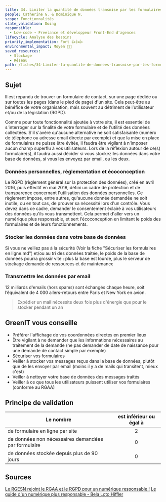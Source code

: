 ```yaml
---
title: 34. Limiter la quantité de données transmise par les formulaires en ligne
people: Catherine G. & Dominique N.
scope: Fonctionnalités
state_validation: Doing
responsible:
  - Low-code → Freelance et développeur Front-End d'agences
lifecycle: Analyse des besoins
priority_implementation: Fort 👍👍👍
environmental_impact: Moyen 🌱🌱
saved_resources: 
  - Stockage
  - Réseau
path: /fiches/34-Limiter-la-quantite-de-donnees-transmise-par-les-formulaires-en-ligne
---
```


## Sujet
Il est répandu de trouver un formulaire de contact, sur une page dédiée ou sur toutes les pages (dans le pied de page) d'un site. Cela peut-être au bénéfice de votre organisation, mais souvent au détriment de l'utilisateur et/ou de la législation (RGPD).

Comme pour toute fonctionnalité ajoutée à votre site, il est essentiel de s'interroger sur la finalité de votre formulaire et de l'utilité des données collectées. S'il s'avère qu'aucune alternative ne soit satisfaisante (numéro de téléphone ou adresse email directe par exemple) et que la mise en place de formulaires ne puisse être évitée, il faudra être vigilant à n'imposer aucun champ superflu à vos utilisateurs.
Lors de la réflexion autour de ce(s) formulaire(s), il faudra aussi décider si vous stockez les données dans votre base de données, si vous les envoyez par email, ou les deux. 

### Données personnelles, réglementation et écoconception
Le RGPD (règlement général sur la protection des données), créé en avril 2016, puis effectif en mai 2018, défini un cadre de protection et de transparence concernant l'utilisation des données personnelles.
Ce règlement impose, entre autres, qu'aucune donnée demandée ne soit inutile, ou en tout cas, de prouver sa nécessité lors d'un contrôle. Vous devez dans ce cadre, demander le consentement éclairé à vos utilisateurs des données qu'ils vous transmettent.
Cela permet d'aller vers un numérique plus responsable, et sert l'écoconception en limitant le poids des formulaires et de leurs fonctionnements.

### Stocker les données dans votre base de données
Si vous ne veillez pas à la sécurité (Voir la fiche "Sécuriser les formulaires en ligne.md") et/ou au tri des données traitée, le poids de la base de données pourra grossir vite : plus la base est lourde, plus le serveur de stockage demande de ressources et de maintenance

### Transmettre les données par email
12 milliards d'emails (hors spams) sont échangés chaque heure, soit l’équivalent de 4 000 allers-retours entre Paris et New York en avion.
> Expédier un mail nécessite deux fois plus d'énergie que pour le stocker pendant un an

## GreenIT vous conseille
- Préférer l'affichage de vos coordonnées directes en premier lieux
- Être vigilant à ne demander que les informations nécessaires au traitement de la demande (ne pas demander de date de naissance pour une demande de contact simple par exemple)
- Sécuriser vos formulaires
- Veiller à stocker vos messages reçus dans la base de données, plutôt que de les envoyer par email (moins il y a de mails qui transitent, mieux c'est)
- Veiller à nettoyer votre base de données des messages traités
- Veiller à ce que tous les utilisateurs puissent utiliser vos formulaires (conforme au RGAA)

## Principe de validation

| Le nombre | est inférieur ou égal à |
| ------------- | :---------------------: |
| de formulaire en ligne par site       |            2           |
| de données non nécessaires demandées par formulaire       |            0           |
| de données stockée depuis plus de 90 jours       |            0           |

## Sources
[Le RGESN rejoint le RGAA et le RGPD pour un numérique responsable !](https://www.24joursdeweb.fr/2021/le-rgesn-rejoint-le-rgaa-et-le-rgpd-pour-un-numerique-responsable/)
[Le guide d'un numérique plus responsable - Bela Loto Hiffler](https://librairie.ademe.fr/consommer-autrement/4197-le-guide-d-un-numerique-plus-responsable-9791029714191.html)
